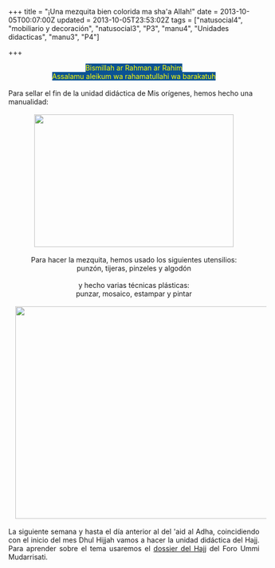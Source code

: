 +++
title = "¡Una mezquita bien colorida ma sha'a Allah!"
date = 2013-10-05T00:07:00Z
updated = 2013-10-05T23:53:02Z
tags = ["natusocial4", "mobiliario y decoración", "natusocial3", "P3", "manu4", "Unidades didacticas", "manu3", "P4"]

+++

<div dir="ltr" style="text-align: left;" trbidi="on"><div style="text-align: center;"><span style="background-color: #0b5394; color: yellow;">Bismillah ar Rahman ar Rahim</span></div><div style="text-align: center;"><span style="background-color: #0b5394; color: yellow;">Assalamu aleikum wa rahamatullahi wa barakatuh</span></div><br />Para sellar el fin de la unidad didáctica de Mis orígenes, hemos hecho una manualidad:<br /><br /><div class="separator" style="clear: both; text-align: center;"><a href="http://2.bp.blogspot.com/-6f6kLiYqtFc/Uk83Z3LS8bI/AAAAAAAAGAw/l8GVXDYfZwY/s1600/masjidamarilla.jpg" imageanchor="1" style="margin-left: 1em; margin-right: 1em;"><img border="0" height="266" src="http://2.bp.blogspot.com/-6f6kLiYqtFc/Uk83Z3LS8bI/AAAAAAAAGAw/l8GVXDYfZwY/s400/masjidamarilla.jpg" width="400" /></a></div><div class="separator" style="clear: both; text-align: center;"><br /></div><div class="separator" style="clear: both; text-align: center;">Para hacer la mezquita, hemos usado los siguientes utensilios:</div><div class="separator" style="clear: both; text-align: center;">punzón, tijeras, pinzeles y algodón</div><div class="separator" style="clear: both; text-align: center;"><br /></div><div class="separator" style="clear: both; text-align: center;">y hecho varias técnicas plásticas:</div><div class="separator" style="clear: both; text-align: center;">punzar, mosaico, estampar y pintar</div><br /><div class="separator" style="clear: both; text-align: center;"><a href="http://2.bp.blogspot.com/-RdvPGmJwGGE/Uk83d9Kw3_I/AAAAAAAAGA4/-ij1kqf0MUU/s1600/proceso-masjid.jpg" imageanchor="1" style="margin-left: 1em; margin-right: 1em;"><img border="0" height="426" src="http://2.bp.blogspot.com/-RdvPGmJwGGE/Uk83d9Kw3_I/AAAAAAAAGA4/-ij1kqf0MUU/s640/proceso-masjid.jpg" width="640" /></a></div><br /><div style="text-align: justify;">La siguiente semana y hasta el día anterior al del 'aid al Adha, coincidiendo con el inicio del mes Dhul Hijjah vamos a hacer la unidad didáctica del Hajj. Para aprender sobre el tema usaremos el <a href="http://ummi-mudarrisati.blogspot.com/2013/09/el-hajj-explicado-los-ninos.html">dossier del Hajj</a> del Foro Ummi Mudarrisati.&nbsp;</div></div>
